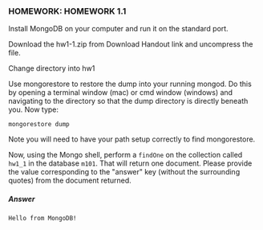 ### HOMEWORK: HOMEWORK 1.1

Install MongoDB on your computer and run it on the standard port.

Download the hw1-1.zip from Download Handout link and uncompress the file.

Change directory into hw1

Use mongorestore to restore the dump into your running mongod. Do this by opening a terminal window (mac) or cmd window (windows) and navigating to the directory so that the dump directory is directly beneath you. Now type:

```
mongorestore dump
```

Note you will need to have your path setup correctly to find mongorestore.

Now, using the Mongo shell, perform a `findOne` on the collection called `hw1_1` in the database `m101`. That will return one document. Please provide the value corresponding to the "answer" key (without the surrounding quotes) from the document returned.

##### Answer

```
Hello from MongoDB!
```
